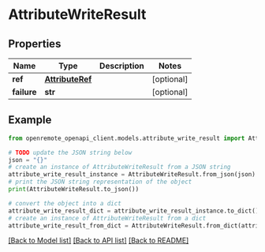 # AttributeWriteResult


## Properties

Name | Type | Description | Notes
------------ | ------------- | ------------- | -------------
**ref** | [**AttributeRef**](AttributeRef.md) |  | [optional] 
**failure** | **str** |  | [optional] 

## Example

```python
from openremote_openapi_client.models.attribute_write_result import AttributeWriteResult

# TODO update the JSON string below
json = "{}"
# create an instance of AttributeWriteResult from a JSON string
attribute_write_result_instance = AttributeWriteResult.from_json(json)
# print the JSON string representation of the object
print(AttributeWriteResult.to_json())

# convert the object into a dict
attribute_write_result_dict = attribute_write_result_instance.to_dict()
# create an instance of AttributeWriteResult from a dict
attribute_write_result_from_dict = AttributeWriteResult.from_dict(attribute_write_result_dict)
```
[[Back to Model list]](../README.md#documentation-for-models) [[Back to API list]](../README.md#documentation-for-api-endpoints) [[Back to README]](../README.md)


